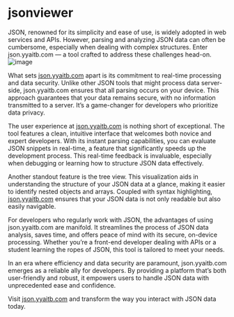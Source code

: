 # jsonviewer

JSON, renowned for its simplicity and ease of use, is widely adopted in web services and APIs. However, parsing and analyzing JSON data can often be cumbersome, especially when dealing with complex structures. Enter json.yyaitb.com — a tool crafted to address these challenges head-on.
![image](https://github.com/yyaitb/jsonviewer/assets/158177358/ac3c032c-48db-4106-bcaa-efc181fb9e71)

What sets [json.yyaitb.com](https://json.yyaitb.com) apart is its commitment to real-time processing and data security. Unlike other JSON tools that might process data server-side, json.yyaitb.com ensures that all parsing occurs on your device. This approach guarantees that your data remains secure, with no information transmitted to a server. It’s a game-changer for developers who prioritize data privacy.

The user experience at [json.yyaitb.com](https://json.yyaitb.com)  is nothing short of exceptional. The tool features a clean, intuitive interface that welcomes both novice and expert developers. With its instant parsing capabilities, you can evaluate JSON snippets in real-time, a feature that significantly speeds up the development process. This real-time feedback is invaluable, especially when debugging or learning how to structure JSON data effectively.

Another standout feature is the tree view. This visualization aids in understanding the structure of your JSON data at a glance, making it easier to identify nested objects and arrays. Coupled with syntax highlighting, [json.yyaitb.com](https://json.yyaitb.com)  ensures that your JSON data is not only readable but also easily navigable.

For developers who regularly work with JSON, the advantages of using json.yyaitb.com are manifold. It streamlines the process of JSON data analysis, saves time, and offers peace of mind with its secure, on-device processing. Whether you’re a front-end developer dealing with APIs or a student learning the ropes of JSON, this tool is tailored to meet your needs.

In an era where efficiency and data security are paramount, json.yyaitb.com emerges as a reliable ally for developers. By providing a platform that’s both user-friendly and robust, it empowers users to handle JSON data with unprecedented ease and confidence.

Visit [json.yyaitb.com](https://json.yyaitb.com)  and transform the way you interact with JSON data today.
